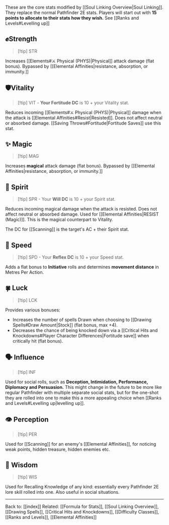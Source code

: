 These are the core stats modified by [[Soul Linking Overview|Soul Linking]]. They replace the normal Pathfinder 2E stats.
Players will start out with **15 points to allocate to their stats how they wish.**
See [[Ranks and Levels#Levelling up]]

## ✊Strength

> [!tip] STR

Increases [[Elements#⚔️ Physical (PHYS)|Physical]] attack damage (flat bonus). Bypassed by [[Elemental Affinities|resistance, absorption, or immunity.]]
## 🛡️Vitality

> [!tip] VIT - **Your Fortitude DC** is 10 + your Vitality stat.

Reduces incoming [[Elements#⚔️ Physical (PHYS)|Physical]] damage when the attack is [[Elemental Affinities#Resist|Resisted]]. Does not affect neutral or absorbed damage. [[Saving Throws#Fortitude|Fortitude Saves]] use this stat.
## ✨ Magic

> [!tip] MAG

Increases **magical** attack damage (flat bonus). Bypassed by [[Elemental Affinities|resistance, absorption, or immunity.]]
## 💙 Spirit

> [!tip] SPR - Your **Will DC** is 10 + your Spirit stat.

Reduces incoming magical damage when the attack is resisted. Does not affect neutral or absorbed damage. Used for [[Elemental Affinities|RESIST (Magic)]]. This is the magical counterpart to Vitality.

The DC for [[Scanning]] is the target's AC + their Spirit stat.
## 🏃 Speed

> [!tip] SPD - Your **Reflex DC** is 10 + your Speed stat.

Adds a flat bonus to **Initiative** rolls and determines **movement distance** in Metres Per Action.
## 🍀 Luck

> [!tip] LCK

Provides various bonuses:
*   Increases the number of spells Drawn when choosing to [[Drawing Spells#Draw Amount|Stock]] (flat bonus, max +4).
*   Decreases the chance of being knocked down via a [[Critical Hits and Knockdowns#Player Character Differences|Fortitude save]] when critically hit (flat bonus).
## 🗣️ Influence

>[!tip] INF

Used for social rolls, such as **Deception, Intimidation, Performance, Diplomacy and Persuasion.**
This might change in the future to be more like regular Pathfinder with multiple separate social stats, but for the one-shot they are rolled into one to make this a more appealing choice when [[Ranks and Levels#Levelling up|levelling up]].
## 👁️ Perception

>[!tip] PER

Used for [[Scanning]] for an enemy's [[Elemental Affinities]], for noticing weak points, hidden treasure, hidden enemies etc.
## 🧠 Wisdom

>[!tip] WIS

Used for Recalling Knowledge of any kind: essentially every Pathfinder 2E lore skill rolled into one. Also useful in social situations.

---
Back to: [[index]]
Related: [[Formula for Stats]], [[Soul Linking Overview]], [[Drawing Spells]], [[Critical Hits and Knockdowns]], [[Difficulty Classes]], [[Ranks and Levels]], [[Elemental Affinities]]